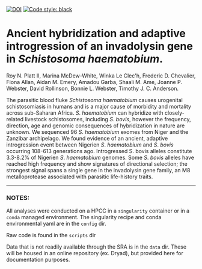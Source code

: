[![DOI](https://zenodo.org/badge/124456755.svg)](https://zenodo.org/badge/latestdoi/124456755) [![Code style: black](https://img.shields.io/badge/code%20style-black-000000.svg)](https://github.com/ambv/black)

# Ancient hybridization and adaptive introgression of an invadolysin gene in _Schistosoma haematobium_.

Roy N. Platt II, Marina McDew-White, Winka Le Clec'h, Frederic D. Chevalier, Fiona Allan, Aidan M. Emery, Amadou Garba, Shaali M. Ame, Joanne P. Webster, David Rollinson, Bonnie L. Webster, Timothy J. C. Anderson.

The parasitic blood fluke _Schistosoma_ _haematobium_ causes urogenital schistosomiasis in humans and is a major cause of morbidity and mortality across sub-Saharan Africa. _S_. _haematobium_ can hybridize with closely-related livestock schistosomes, including _S_. _bovis_, however the frequency, direction, age and genomic consequences of hybridization in nature are unknown. We sequenced 96 _S_. _haematobium_ exomes from Niger and the Zanzibar archipelago. We found evidence of an ancient, adaptive introgression event between Nigerien _S_. _haematobium_ and _S_. _bovis_ occurring 108-613 generations ago. Introgressed S. bovis alleles constitute 3.3-8.2% of Nigerien _S_. _haematobium_ genomes. Some _S_. _bovis_ alleles have reached high frequency and show signatures of directional selection; the strongest signal spans a single gene in the invadolysin gene family, an M8 metalloprotease associated with parasitic life-history traits. 

---
### NOTES:

All analyses were conducted on a HPCC in a ```singularity``` container or in a ```conda``` managed environment. The singularity recipe and conda environmental yaml are in the ```config``` dir. 

Raw code is found in the ```scripts``` dir 

Data that is not readily available through the SRA is in the ```data``` dir.  These will be housed in an online repository (ex. Dryad), but provided here for documentation purposes.

